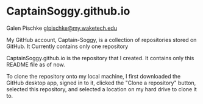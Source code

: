 # CaptainSoggy.github.io

Galen Pischke
glpischke@my.waketech.edu

My GitHub account, Captain-Soggy, is a collection of repositories stored on GitHub. It Currently contains only one repository

CaptainSoggy.github.io is the repository that I created. It contains only this README file as of now.

To clone the repository onto my local machine, I first downloaded the GitHub desktop app, signed in to it, clicked the "Clone a repository" button, selected this repository, and selected a location on my hard drive to clone it to.